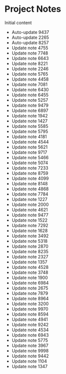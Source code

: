 # Project Notes

Initial content
- Auto-update 9437
- Auto-update 2265
- Auto-update 8257
- Update note 4755
- Update note 7748
- Update note 6643
- Update note 8221
- Update note 2246
- Update note 5765
- Update note 4458
- Update note 7081
- Update note 6430
- Update note 6455
- Update note 5257
- Update note 9479
- Update note 6897
- Update note 1942
- Update note 1427
- Update note 5585
- Update note 5795
- Update note 4181
- Update note 4544
- Update note 5621
- Update note 9717
- Update note 5466
- Update note 5074
- Update note 7233
- Update note 8759
- Update note 4099
- Update note 8148
- Update note 4868
- Update note 7784
- Update note 1227
- Update note 2000
- Update note 4621
- Update note 9477
- Update note 1522
- Update note 7292
- Update note 1628
- Update note 3492
- Update note 5318
- Update note 2870
- Update note 8235
- Update note 2327
- Update note 1357
- Update note 4528
- Update note 3748
- Update note 1900
- Update note 6984
- Update note 2675
- Update note 7879
- Update note 8964
- Update note 3200
- Update note 9970
- Update note 8594
- Update note 4941
- Update note 9242
- Update note 4534
- Update note 6943
- Update note 5775
- Update note 3967
- Update note 9998
- Update note 9442
- Update note 1104
- Update note 1347
